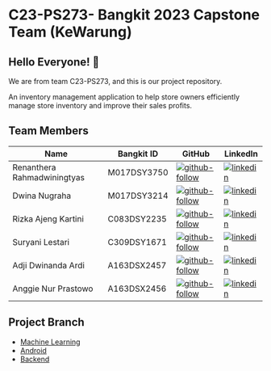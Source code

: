 # C23-PS273- Bangkit 2023 Capstone Team (KeWarung)

## Hello Everyone! :wave:

We are from team C23-PS273, and this is our project repository.

An inventory management application to help store owners efficiently manage store inventory and improve their sales profits.

## Team Members
| Name | Bangkit ID | GitHub | LinkedIn |
| ------ | ------ | ------ | ------ |
| Renanthera Rahmadwiningtyas | M017DSY3750| [![github-follow][github-shield]][github-rena] | [![linkedin][linkedin-shield]][linkedin-rena] |
| Dwina Nugraha| M017DSY3214  | [![github-follow][github-shield]][github-dwina] | [![linkedin][linkedin-shield]][linkedin-dwina] |
| Rizka Ajeng Kartini | C083DSY2235 | [![github-follow][github-shield]][github-ajeng] | [![linkedin][linkedin-shield]][linkedin-ajeng] |
| Suryani Lestari| C309DSY1671 | [![github-follow][github-shield]][github-suryani] | [![linkedin][linkedin-shield]][linkedin-suryani] |
| Adji Dwinanda Ardi | A163DSX2457 | [![github-follow][github-shield]][github-adji] | [![linkedin][linkedin-shield]][linkedin-adji] |
| Anggie Nur Prastowo | A163DSX2456 | [![github-follow][github-shield]][github-anggie] | [![linkedin][linkedin-shield]][linkedin-anggie] |

## Project Branch
- [Machine Learning][github-kewarung-ml]
- [Android][github-kewarung-android]
- [Backend][github-kewarung-backend]




[//]: # (LINKS)

[github-kewarung-ml]: https://github.com/KeWarung/KeWarung-ML
[github-kewarung-android]: https://github.com/KeWarung/kewarung-android
[github-kewarung-backend]: https://github.com/KeWarung/KeWarung-Backend

[github-shield]: https://img.shields.io/badge/github-0077B5?style=for-the-badge&logo=github&logoColor=white

[github-adji]: https://github.com/wordcode21
[github-anggie]: https://github.com/Anggie2305
[github-ajeng]: https://github.com/dwinanugraha22
[github-suryani]: https://github.com/sles1401
[github-dwina]: https://github.com/dwinanugraha22
[github-rena]: https://github.com/renanthera216


[linkedin-shield]: https://img.shields.io/badge/LinkedIn-0077B5?style=for-the-badge&logo=linkedin&logoColor=white

[linkedin-adji]: https://www.linkedin.com/in/adji-dwinanda-ardi/
[linkedin-anggie]: https://www.linkedin.com/in/anggie-nur-prastowo-06b5a9271/
[linkedin-ajeng]: https://www.linkedin.com/in/rizka-ajeng-kartini-574249181/
[linkedin-suryani]: https://www.linkedin.com/in/suryani-lestari/
[linkedin-dwina]: https://www.linkedin.com/in/dwinanugraha
[linkedin-rena]: https://www.linkedin.com/in/renanthera-rahmadwiningtyas-5a3b291b0/
